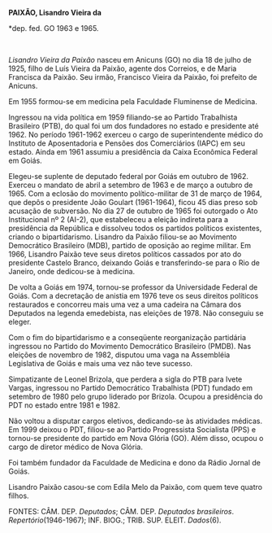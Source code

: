 **PAIXÃO, Lisandro Vieira da**

\*dep. fed. GO 1963 e 1965.

 

*Lisandro Vieira da Paixão* nasceu em Anicuns (GO) no dia 18 de julho de
1925, filho de Luís Vieira da Paixão, agente dos Correios, e de Maria
Francisca da Paixão. Seu irmão, Francisco Vieira da Paixão, foi prefeito
de Anicuns.

Em 1955 formou-se em medicina pela Faculdade Fluminense de Medicina.

Ingressou na vida política em 1959 filiando-se ao Partido Trabalhista
Brasileiro (PTB), do qual foi um dos fundadores no estado e presidente
até 1962. No período 1961-1962 exerceu o cargo de superintendente médico
do Instituto de Aposentadoria e Pensões dos Comerciários (IAPC) em seu
estado. Ainda em 1961 assumiu a presidência da Caixa Econômica Federal
em Goiás.

Elegeu-se suplente de deputado federal por Goiás em outubro de 1962.
Exerceu o mandato de abril a setembro de 1963 e de março a outubro de
1965. Com a eclosão do movimento político-militar de 31 de março de
1964, que depôs o presidente João Goulart (1961-1964), ficou 45 dias
preso sob acusação de subversão. No dia 27 de outubro de 1965 foi
outorgado o Ato Institucional nº 2 (AI-2), que estabeleceu a eleição
indireta para a presidência da República e dissolveu todos os partidos
políticos existentes, criando o bipartidarismo. Lisandro da Paixão
filiou-se ao Movimento Democrático Brasileiro (MDB), partido de oposição
ao regime militar. Em 1966, Lisandro Paixão teve seus diretos políticos
cassados por ato do presidente Castelo Branco, deixando Goiás e
transferindo-se para o Rio de Janeiro, onde dedicou-se à medicina.

De volta a Goiás em 1974, tornou-se professor da Universidade Federal de
Goiás. Com a decretação de anistia em 1976 teve os seus direitos
políticos restaurados e concorreu mais uma vez a uma cadeira na Câmara
dos Deputados na legenda emedebista, nas eleições de 1978. Não conseguiu
se eleger.

Com o fim do bipartidarismo e a conseqüente reorganização partidária
ingressou no Partido do Movimento Democrático Brasileiro (PMDB). Nas
eleições de novembro de 1982, disputou uma vaga na Assembléia
Legislativa de Goiás e mais uma vez não teve sucesso.

Simpatizante de Leonel Brizola, que perdera a sigla do PTB para Ivete
Vargas, ingressou no Partido Democrático Trabalhista (PDT) fundado em
setembro de 1980 pelo grupo liderado por Brizola. Ocupou a presidência
do PDT no estado entre 1981 e 1982.

Não voltou a disputar cargos eletivos, dedicando-se às atividades
médicas. Em 1999 deixou o PDT, filiou-se ao Partido Progressista
Socialista (PPS) e tornou-se presidente do partido em Nova Glória (GO).
Além disso, ocupou o cargo de diretor médico de Nova Glória.

Foi também fundador da Faculdade de Medicina e dono da Rádio Jornal de
Goiás.

Lisandro Paixão casou-se com Edila Melo da Paixão, com quem teve quatro
filhos.

FONTES: CÂM. DEP. *Deputados*; CÂM. DEP. *Deputados brasileiros*.
*Repertório*(1946-1967); INF. BIOG.; TRIB. SUP. ELEIT. *Dados*(6).

 
